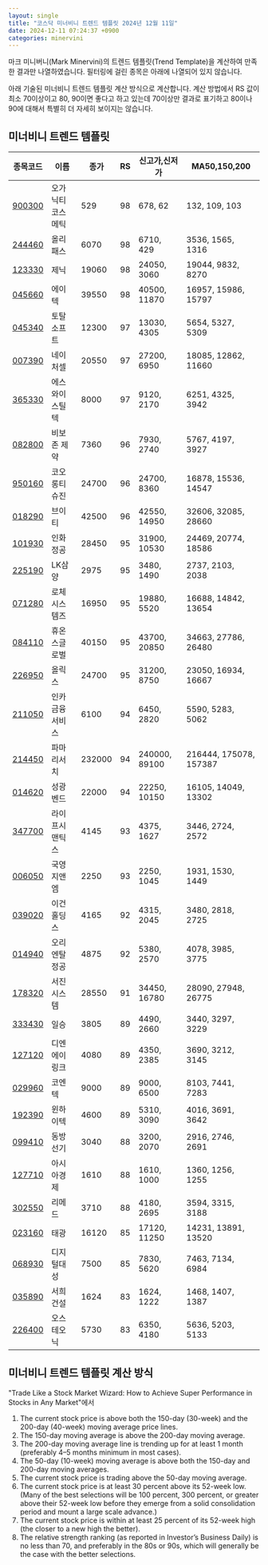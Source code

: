 ```yaml
---
layout: single
title: "코스닥 미너비니 트렌드 템플릿 2024년 12월 11일"
date: 2024-12-11 07:24:37 +0900
categories: minervini
---
```

마크 미니버니(Mark Minervini)의 트렌드 템플릿(Trend Template)을 계산하여 만족한 결과만 나열하였습니다. 필터링에 걸린 종목은 아래에 나열되어 있지 않습니다.

아래 기술된 미너비니 트렌드 템플릿 계산 방식으로 계산합니다. 계산 방법에서 RS 값이 최소 70이상이고 80, 90이면 좋다고 하고 있는데 70이상만 결과로 표기하고 80이나 90에 대해서 특별히 더 자세히 보이지는 않습니다.

## 미너비니 트렌드 템플릿

|종목코드|이름|종가|RS|신고가,신저가|MA50,150,200|
|------|---|---|--|---------|------------|
|[900300](https://finance.daum.net/quotes/A900300)|오가닉티코스메틱|529|98|678, 62|132, 109, 103|
|[244460](https://finance.daum.net/quotes/A244460)|올리패스|6070|98|6710, 429|3536, 1565, 1316|
|[123330](https://finance.daum.net/quotes/A123330)|제닉|19060|98|24050, 3060|19044, 9832, 8270|
|[045660](https://finance.daum.net/quotes/A045660)|에이텍|39550|98|40500, 11870|16957, 15986, 15797|
|[045340](https://finance.daum.net/quotes/A045340)|토탈소프트|12300|97|13030, 4305|5654, 5327, 5309|
|[007390](https://finance.daum.net/quotes/A007390)|네이처셀|20550|97|27200, 6950|18085, 12862, 11660|
|[365330](https://finance.daum.net/quotes/A365330)|에스와이스틸텍|8000|97|9120, 2170|6251, 4325, 3942|
|[082800](https://finance.daum.net/quotes/A082800)|비보존 제약|7360|96|7930, 2740|5767, 4197, 3927|
|[950160](https://finance.daum.net/quotes/A950160)|코오롱티슈진|24700|96|24700, 8360|16878, 15536, 14547|
|[018290](https://finance.daum.net/quotes/A018290)|브이티|42500|96|42550, 14950|32606, 32085, 28660|
|[101930](https://finance.daum.net/quotes/A101930)|인화정공|28450|95|31900, 10530|24469, 20774, 18586|
|[225190](https://finance.daum.net/quotes/A225190)|LK삼양|2975|95|3480, 1490|2737, 2103, 2038|
|[071280](https://finance.daum.net/quotes/A071280)|로체시스템즈|16950|95|19880, 5520|16688, 14842, 13654|
|[084110](https://finance.daum.net/quotes/A084110)|휴온스글로벌|40150|95|43700, 20850|34663, 27786, 26480|
|[226950](https://finance.daum.net/quotes/A226950)|올릭스|24700|95|31200, 8750|23050, 16934, 16667|
|[211050](https://finance.daum.net/quotes/A211050)|인카금융서비스|6100|94|6450, 2820|5590, 5283, 5062|
|[214450](https://finance.daum.net/quotes/A214450)|파마리서치|232000|94|240000, 89100|216444, 175078, 157387|
|[014620](https://finance.daum.net/quotes/A014620)|성광벤드|22000|94|22250, 10150|16105, 14049, 13302|
|[347700](https://finance.daum.net/quotes/A347700)|라이프시맨틱스|4145|93|4375, 1627|3446, 2724, 2572|
|[006050](https://finance.daum.net/quotes/A006050)|국영지앤엠|2250|93|2250, 1045|1931, 1530, 1449|
|[039020](https://finance.daum.net/quotes/A039020)|이건홀딩스|4165|92|4315, 2045|3480, 2818, 2725|
|[014940](https://finance.daum.net/quotes/A014940)|오리엔탈정공|4875|92|5380, 2570|4078, 3985, 3775|
|[178320](https://finance.daum.net/quotes/A178320)|서진시스템|28550|91|34450, 16780|28090, 27948, 26775|
|[333430](https://finance.daum.net/quotes/A333430)|일승|3805|89|4490, 2660|3440, 3297, 3229|
|[127120](https://finance.daum.net/quotes/A127120)|디엔에이링크|4080|89|4350, 2385|3690, 3212, 3145|
|[029960](https://finance.daum.net/quotes/A029960)|코엔텍|9000|89|9000, 6500|8103, 7441, 7283|
|[192390](https://finance.daum.net/quotes/A192390)|윈하이텍|4600|89|5310, 3090|4016, 3691, 3642|
|[099410](https://finance.daum.net/quotes/A099410)|동방선기|3040|88|3200, 2070|2916, 2746, 2691|
|[127710](https://finance.daum.net/quotes/A127710)|아시아경제|1610|88|1610, 1000|1360, 1256, 1255|
|[302550](https://finance.daum.net/quotes/A302550)|리메드|3710|88|4180, 2695|3594, 3315, 3188|
|[023160](https://finance.daum.net/quotes/A023160)|태광|16120|85|17120, 11250|14231, 13891, 13520|
|[068930](https://finance.daum.net/quotes/A068930)|디지털대성|7500|85|7830, 5620|7463, 7134, 6984|
|[035890](https://finance.daum.net/quotes/A035890)|서희건설|1624|83|1624, 1222|1468, 1407, 1387|
|[226400](https://finance.daum.net/quotes/A226400)|오스테오닉|5730|83|6350, 4180|5636, 5203, 5133|

## 미너비니 트렌드 템플릿 계산 방식

"Trade Like a Stock Market Wizard: How to Achieve Super Performance in Stocks in Any Market"에서

 1. The current stock price is above both the 150-day (30-week) and the 200-day (40-week) moving average price lines.
 1. The 150-day moving average is above the 200-day moving average.
 1. The 200-day moving average line is trending up for at least 1 month (preferably 4–5 months minimum in most cases).
 1. The 50-day (10-week) moving average is above both the 150-day and 200-day moving averages.
 1. The current stock price is trading above the 50-day moving average.
 1. The current stock price is at least 30 percent above its 52-week low. (Many of the best selections will be 100 percent, 300 percent, or greater above their 52-week low before they emerge from a solid consolidation period and mount a large scale advance.)
 1. The current stock price is within at least 25 percent of its 52-week high (the closer to a new high the better).
 1. The relative strength ranking (as reported in Investor’s Business Daily) is no less than 70, and preferably in the 80s or 90s, which will generally be the case with the better selections.
